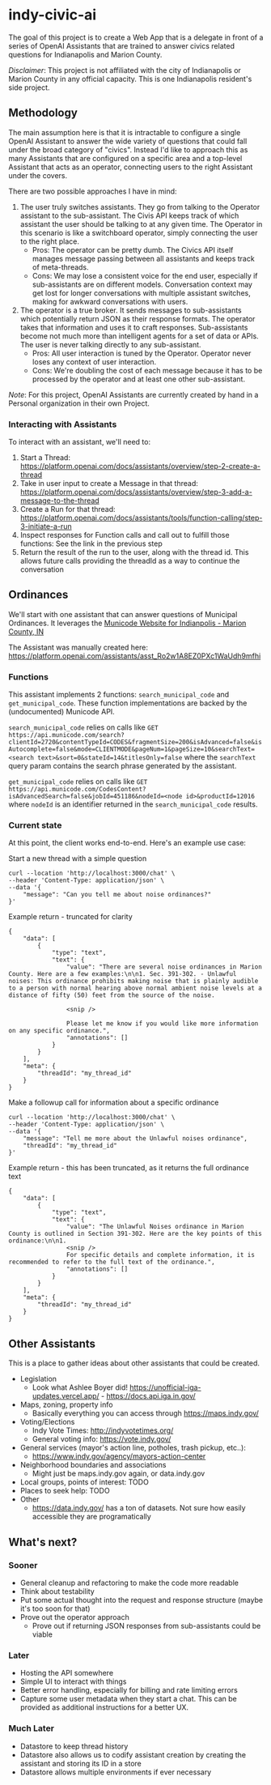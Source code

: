 # indy-civic-ai

The goal of this project is to create a Web App that is a delegate in front of a series of OpenAI Assistants that are trained to answer civics related questions for Indianapolis and Marion County.

_Disclaimer_: This project is not affiliated with the city of Indianapolis or Marion County in any official capacity. This is one Indianapolis resident's side project.

## Methodology

The main assumption here is that it is intractable to configure a single OpenAI Assistant to answer the wide variety of questions that could fall under the broad category of "civics". Instead I'd like to approach this as many Assistants that are configured on a specific area and a top-level Assistant that acts as an operator, connecting users to the right Assistant under the covers.

There are two possible approaches I have in mind:

1. The user truly switches assistants. They go from talking to the Operator assistant to the sub-assistant. The Civis API keeps track of which assistant the user should be talking to at any given time. The Operator in this scenario is like a switchboard operator, simply connecting the user to the right place.
   - Pros: The operator can be pretty dumb. The Civics API itself manages message passing between all assistants and keeps track of meta-threads.
   - Cons: We may lose a consistent voice for the end user, especially if sub-assistants are on different models. Conversation context may get lost for longer conversations with multiple assistant switches, making for awkward conversations with users.
2. The operator is a true broker. It sends messages to sub-assistants which potentially return JSON as their response formats. The operator takes that information and uses it to craft responses. Sub-assistants become not much more than intelligent agents for a set of data or APIs. The user is never talking directly to any sub-assistant.
   - Pros: All user interaction is tuned by the Operator. Operator never loses any context of user interaction.
   - Cons: We're doubling the cost of each message because it has to be processed by the operator and at least one other sub-assistant.

_Note_: For this project, OpenAI Assistants are currently created by hand in a Personal organization in their own Project.

### Interacting with Assistants

To interact with an assistant, we'll need to:

1. Start a Thread: https://platform.openai.com/docs/assistants/overview/step-2-create-a-thread
1. Take in user input to create a Message in that thread: https://platform.openai.com/docs/assistants/overview/step-3-add-a-message-to-the-thread
1. Create a Run for that thread: https://platform.openai.com/docs/assistants/tools/function-calling/step-3-initiate-a-run
1. Inspect responses for Function calls and call out to fulfill those functions: See the link in the previous step
1. Return the result of the run to the user, along with the thread id. This allows future calls providing the threadId as a way to continue the conversation

## Ordinances

We'll start with one assistant that can answer questions of Municipal Ordinances. It leverages the [Municode Website for Indianpolis - Marion County, IN](https://library.municode.com/in/indianapolis_-_marion_county/codes/code_of_ordinances)

The Assistant was manually created here: https://platform.openai.com/assistants/asst_Ro2w1A8EZ0PXc1WaUdh9mfhi

### Functions

This assistant implements 2 functions: `search_municipal_code` and `get_municipal_code`. These function implementations are backed by the (undocumented) Municode API.

`search_municipal_code` relies on calls like `GET https://api.municode.com/search?clientId=2720&contentTypeId=CODES&fragmentSize=200&isAdvanced=false&isAutocomplete=false&mode=CLIENTMODE&pageNum=1&pageSize=10&searchText=<search text>&sort=0&stateId=14&titlesOnly=false` where the `searchText` query param contains the search phrase generated by the assistant.

`get_municipal_code` relies on calls like `GET https://api.municode.com/CodesContent?isAdvancedSearch=false&jobId=451186&nodeId=<node id>&productId=12016` where `nodeId` is an identifier returned in the `search_municipal_code` results.

### Current state

At this point, the client works end-to-end. Here's an example use case:

Start a new thread with a simple question

```
curl --location 'http://localhost:3000/chat' \
--header 'Content-Type: application/json' \
--data '{
    "message": "Can you tell me about noise ordinances?"
}'
```

Example return - truncated for clarity

```
{
    "data": [
        {
            "type": "text",
            "text": {
                "value": "There are several noise ordinances in Marion County. Here are a few examples:\n\n1. Sec. 391-302. - Unlawful noises: This ordinance prohibits making noise that is plainly audible to a person with normal hearing above normal ambient noise levels at a distance of fifty (50) feet from the source of the noise.

                <snip />

                Please let me know if you would like more information on any specific ordinance.",
                "annotations": []
            }
        }
    ],
    "meta": {
        "threadId": "my_thread_id"
    }
}
```

Make a followup call for information about a specific ordinance

```
curl --location 'http://localhost:3000/chat' \
--header 'Content-Type: application/json' \
--data '{
    "message": "Tell me more about the Unlawful noises ordinance",
    "threadId": "my_thread_id"
}'
```

Example return - this has been truncated, as it returns the full ordinance text

```
{
    "data": [
        {
            "type": "text",
            "text": {
                "value": "The Unlawful Noises ordinance in Marion County is outlined in Section 391-302. Here are the key points of this ordinance:\n\n1.
                <snip />
                For specific details and complete information, it is recommended to refer to the full text of the ordinance.",
                "annotations": []
            }
        }
    ],
    "meta": {
        "threadId": "my_thread_id"
    }
}
```

## Other Assistants

This is a place to gather ideas about other assistants that could be created.

- Legislation
  - Look what Ashlee Boyer did! https://unofficial-iga-updates.vercel.app/ - https://docs.api.iga.in.gov/
- Maps, zoning, property info
  - Basically everything you can access through https://maps.indy.gov/
- Voting/Elections
  - Indy Vote Times: http://indyvotetimes.org/
  - General voting info: https://vote.indy.gov/
- General services (mayor's action line, potholes, trash pickup, etc..):
  - https://www.indy.gov/agency/mayors-action-center
- Neighborhood boundaries and associations
  - Might just be maps.indy.gov again, or data.indy.gov
- Local groups, points of interest: TODO
- Places to seek help: TODO
- Other
  - https://data.indy.gov/ has a ton of datasets. Not sure how easily accessible they are programatically

## What's next?

### Sooner

- General cleanup and refactoring to make the code more readable
- Think about testability
- Put some actual thought into the request and response structure (maybe it's too soon for that)
- Prove out the operator approach
  - Prove out if returning JSON responses from sub-assistants could be viable

### Later

- Hosting the API somewhere
- Simple UI to interact with things
- Better error handling, especially for billing and rate limiting errors
- Capture some user metadata when they start a chat. This can be provided as additional instructions for a better UX.

### Much Later

- Datastore to keep thread history
- Datastore also allows us to codify assistant creation by creating the assistant and storing its ID in a store
- Datastore allows multiple environments if ever necessary
